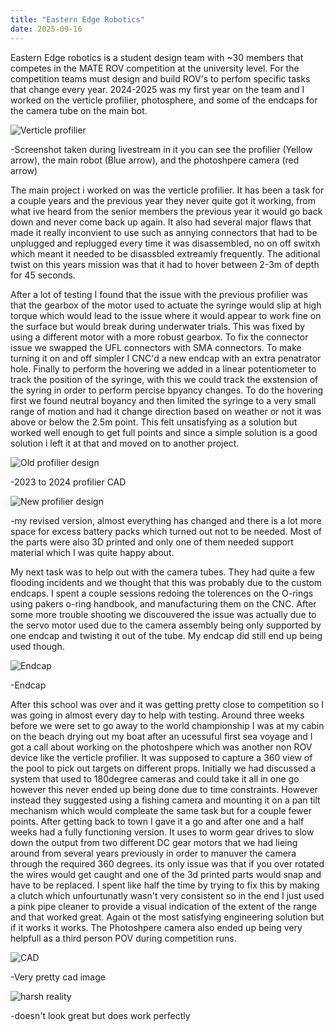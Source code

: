 ```yaml
---
title: "Eastern Edge Robotics"
date: 2025-09-16
---
```


Eastern Edge robotics is a student design team with ~30 members that competes in the MATE ROV competition at the university level. For the competition teams must design and build ROV's to perfom specific tasks that change every year. 2024-2025 was my first year on the team and I worked on the verticle profilier, photosphere, and some of the endcaps for the camera tube on the main bot.

![Verticle profilier](https://github.com/user-attachments/assets/4508c662-71b9-4c1f-a72f-76562dba7a78)

-Screenshot taken during livestream in it you can see the profilier (Yellow arrow), the main robot (Blue arrow), and the photoshpere camera (red arrow)

The main project i worked on was the verticle profilier. It has been a task for a couple years and the previous year they never quite got it working, from what ive heard from the senior members the previous year it would go back down and never come back up again. It also had several major flaws that made it really inconvient to use such as annying connectors that had to be unplugged and replugged every time it was disassembled, no on off switxh which meant it needed to be disassbled extreamly frequently. The aditional twist on this years mission was that it had to hover between 2-3m of depth for 45 seconds.

After a lot of testing I found that the issue with the previous profilier was that the gearbox of the motor used to actuate the syringe would slip at high torque which would lead to the issue where it would appear to work fine on the surface but would break during underwater trials. This was fixed by using a different motor with a more robust gearbox. To fix the connector issue we swapped the UFL connectors with SMA connectors. To make turning it on and off simpler I CNC'd a new endcap with an extra penatrator hole. Finally to perform the hovering we added in a linear potentiometer to track the position of the syringe, with this we could track the exstension of the syring in order to perform percise bpyancy changes. To do the hovering first we found neutral boyancy and then limited the syringe to a very small range of motion and had it change direction based on weather or not it was above or below the 2.5m point. This felt unsatisfying as a solution but worked well enough to get full points and since a simple solution is a good solution i left it at that and moved on to another project.

![Old profilier design](https://github.com/user-attachments/assets/37b38827-ba36-43f4-81d7-14b8e7d6fb80)

-2023 to 2024 profilier CAD

![New profilier design](https://github.com/user-attachments/assets/5e01d112-695b-4c9a-af01-c52ebc9c65e3)

-my revised version, almost everything has changed and there is a lot more space for excess battery packs which turned out not to be needed. Most of the parts were also 3D printed and only one of them needed support material which I was quite happy about.

My next task was to help out with the camera tubes. They had quite a few flooding incidents and we thought that this was probably due to the custom endcaps. I spent a couple sessions redoing the tolerences on the O-rings using pakers o-ring handbook, and manufacturing them on the CNC. After some more trouble shooting we discouvered the issue was actually due to the servo motor used due to the camera assembly being only supported by one endcap and twisting it out of the tube. My endcap did still end up being used though.

![Endcap](https://github.com/user-attachments/assets/42149071-7de0-4fa5-b0a8-4c2985f5275f)

-Endcap

After this school was over and it was getting pretty close to competition so I was going in almost every day to help with testing. Around three weeks before we were set to go away to the world championship I was at my cabin on the beach drying out my boat after an ucessuful first sea voyage and I got a call about working on the photoshpere which was another non ROV device like the verticle profilier. It was supposed to capture a 360 view of the pool to pick out targets on different props. Initially we had discussed a system that used to 180degree cameras and could take it all in one go however this never ended up being done due to time constraints. However instead they suggested using a fishing camera and mounting it on a pan tilt mechanism which would compleate the same task but for a couple fewer points. After getting back to town I gave it a go and after one and a half weeks had a fully functioning version. It uses to worm gear drives to slow down the output from two different DC gear motors that we had lieing around from several years previously in order to manuver the camera through the required 360 degrees. its only issue was that if you over rotated the wires would get caught and one of the 3d printed parts would snap and have to be replaced. I spent like half the time by trying to fix this by making a clutch which unfourtunatly wasn't very consistent so in the end I just used a pink pipe cleaner to provide a visual indication of the extent of the range and that worked great. Again ot the most satisfying engineering solution but if it works it works. The Photoshpere camera also ended up being very helpfull as a third person POV during competition runs.

![CAD](https://github.com/user-attachments/assets/49c748ab-2a68-4422-8a87-66192c38a400)

-Very pretty cad image

![harsh reality](https://github.com/user-attachments/assets/d3e85d2c-0b2c-495d-bc5c-e0fd09732faa)

-doesn't look great but does work perfectly





